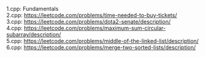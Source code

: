 1.cpp: Fundamentals<br/>
2.cpp: https://leetcode.com/problems/time-needed-to-buy-tickets/<br/>
3.cpp: https://leetcode.com/problems/dota2-senate/description/<br/>
4.cpp: https://leetcode.com/problems/maximum-sum-circular-subarray/description/<br/>
5.cpp: https://leetcode.com/problems/middle-of-the-linked-list/description/<br/>
6.cpp: https://leetcode.com/problems/merge-two-sorted-lists/description/<br/>
